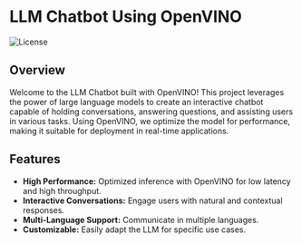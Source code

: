 # LLM Chatbot Using OpenVINO

![License](https://img.shields.io/badge/license-MIT-blue.svg)  

## Overview  

Welcome to the LLM Chatbot built with OpenVINO! This project leverages the power of large language models to create an interactive chatbot capable of holding conversations, answering questions, and assisting users in various tasks. Using OpenVINO, we optimize the model for performance, making it suitable for deployment in real-time applications.  

## Features  

- **High Performance:** Optimized inference with OpenVINO for low latency and high throughput.  
- **Interactive Conversations:** Engage users with natural and contextual responses.  
- **Multi-Language Support:** Communicate in multiple languages.  
- **Customizable:** Easily adapt the LLM for specific use cases. 
